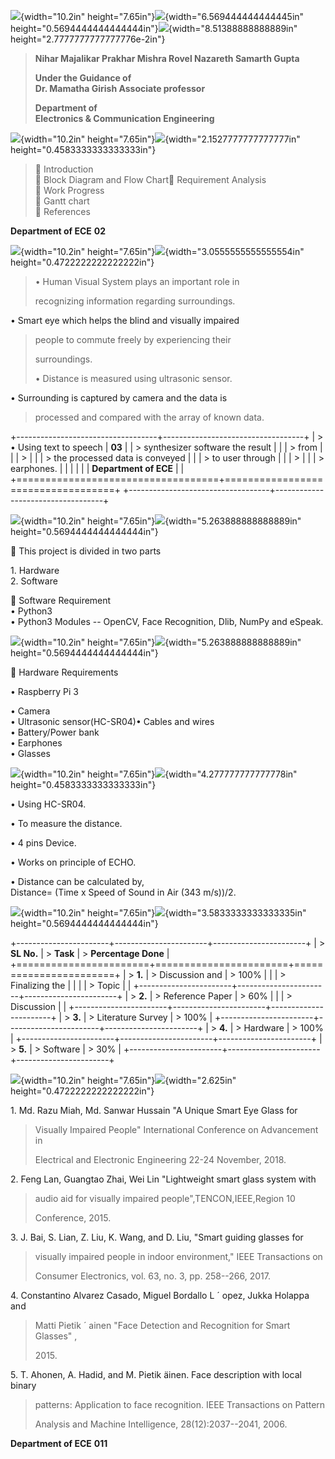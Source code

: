 ![](vertopal_1ddded99f2ef41d79fdc7099230f8a39/media/image1.png){width="10.2in"
height="7.65in"}![](vertopal_1ddded99f2ef41d79fdc7099230f8a39/media/image2.png){width="6.569444444444445in"
height="0.5694444444444444in"}![](vertopal_1ddded99f2ef41d79fdc7099230f8a39/media/image3.png){width="8.51388888888889in"
height="2.7777777777777776e-2in"}

> **Nihar Majalikar Prakhar Mishra Rovel Nazareth Samarth Gupta**
>
> **Under the Guidance of**\
> **Dr. Mamatha Girish Associate professor**
>
> **Department of**\
> **Electronics & Communication Engineering**

![](vertopal_1ddded99f2ef41d79fdc7099230f8a39/media/image4.png){width="10.2in"
height="7.65in"}![](vertopal_1ddded99f2ef41d79fdc7099230f8a39/media/image5.png){width="2.1527777777777777in"
height="0.4583333333333333in"}

>  Introduction\
>  Block Diagram and Flow Chart Requirement Analysis\
>  Work Progress\
>  Gantt chart\
>  References

**Department of ECE** **02**

![](vertopal_1ddded99f2ef41d79fdc7099230f8a39/media/image6.png){width="10.2in"
height="7.65in"}![](vertopal_1ddded99f2ef41d79fdc7099230f8a39/media/image7.png){width="3.0555555555555554in"
height="0.4722222222222222in"}

> • Human Visual System plays an important role in
>
> recognizing information regarding surroundings.

• Smart eye which helps the blind and visually impaired

> people to commute freely by experiencing their
>
> surroundings.
>
> • Distance is measured using ultrasonic sensor.

• Surrounding is captured by camera and the data is

> processed and compared with the array of known data.

+-----------------------------------+-----------------------------------+
| > • Using text to speech          | **03**                            |
| > synthesizer software the result |                                   |
| > from                            |                                   |
| >                                 |                                   |
| > the processed data is conveyed  |                                   |
| > to user through                 |                                   |
| >                                 |                                   |
| > earphones.                      |                                   |
|                                   |                                   |
| **Department of ECE**             |                                   |
+===================================+===================================+
+-----------------------------------+-----------------------------------+

![](vertopal_1ddded99f2ef41d79fdc7099230f8a39/media/image8.png){width="10.2in"
height="7.65in"}![](vertopal_1ddded99f2ef41d79fdc7099230f8a39/media/image9.png){width="5.263888888888889in"
height="0.5694444444444444in"}

 This project is divided in two parts

1\. Hardware\
2. Software

 Software Requirement\
• Python3\
• Python3 Modules -- OpenCV, Face Recognition, Dlib, NumPy and eSpeak.

![](vertopal_1ddded99f2ef41d79fdc7099230f8a39/media/image8.png){width="10.2in"
height="7.65in"}![](vertopal_1ddded99f2ef41d79fdc7099230f8a39/media/image9.png){width="5.263888888888889in"
height="0.5694444444444444in"}

 Hardware Requirements

• Raspberry Pi 3

• Camera\
• Ultrasonic sensor(HC-SR04)• Cables and wires\
• Battery/Power bank\
• Earphones\
• Glasses

![](vertopal_1ddded99f2ef41d79fdc7099230f8a39/media/image10.png){width="10.2in"
height="7.65in"}![](vertopal_1ddded99f2ef41d79fdc7099230f8a39/media/image11.png){width="4.277777777777778in"
height="0.4583333333333333in"}

• Using HC-SR04.

• To measure the distance.

• 4 pins Device.

• Works on principle of ECHO.

• Distance can be calculated by,\
Distance= (Time x Speed of Sound in Air (343 m/s))/2.

![](vertopal_1ddded99f2ef41d79fdc7099230f8a39/media/image12.png){width="10.2in"
height="7.65in"}![](vertopal_1ddded99f2ef41d79fdc7099230f8a39/media/image13.png){width="3.5833333333333335in"
height="0.5694444444444444in"}

+-----------------------+-----------------------+-----------------------+
| > **SL No.**          | > **Task**            | > **Percentage Done** |
+=======================+=======================+=======================+
| > **1.**              | > Discussion and      | > 100%                |
|                       | > Finalizing the      |                       |
|                       | > Topic               |                       |
+-----------------------+-----------------------+-----------------------+
| > **2.**              | > Reference Paper     | > 60%                 |
|                       | > Discussion          |                       |
+-----------------------+-----------------------+-----------------------+
| > **3.**              | > Literature Survey   | > 100%                |
+-----------------------+-----------------------+-----------------------+
| > **4.**              | > Hardware            | > 100%                |
+-----------------------+-----------------------+-----------------------+
| > **5.**              | > Software            | > 30%                 |
+-----------------------+-----------------------+-----------------------+

![](vertopal_1ddded99f2ef41d79fdc7099230f8a39/media/image14.png){width="10.2in"
height="7.65in"}![](vertopal_1ddded99f2ef41d79fdc7099230f8a39/media/image15.png){width="2.625in"
height="0.4722222222222222in"}

1\. Md. Razu Miah, Md. Sanwar Hussain "A Unique Smart Eye Glass for

> Visually Impaired People" International Conference on Advancement in
>
> Electrical and Electronic Engineering 22-24 November, 2018.

2\. Feng Lan, Guangtao Zhai, Wei Lin "Lightweight smart glass system
with

> audio aid for visually impaired people",TENCON,IEEE,Region 10
>
> Conference, 2015.

3\. J. Bai, S. Lian, Z. Liu, K. Wang, and D. Liu, "Smart guiding glasses
for

> visually impaired people in indoor environment," IEEE Transactions on
>
> Consumer Electronics, vol. 63, no. 3, pp. 258--266, 2017.

4\. Constantino Alvarez Casado, Miguel Bordallo L ´ opez, Jukka Holappa
and

> Matti Pietik ´ ainen "Face Detection and Recognition for Smart
> Glasses" ,
>
> 2015\.

5\. T. Ahonen, A. Hadid, and M. Pietik ̈ainen. Face description with
local binary

> patterns: Application to face recognition. IEEE Transactions on
> Pattern
>
> Analysis and Machine Intelligence, 28(12):2037--2041, 2006.

**Department of ECE** **011**
